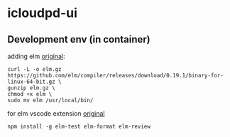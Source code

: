 # icloudpd-ui

## Development env (in container)

adding elm [original](https://github.com/elm/compiler/blob/master/installers/linux/README.md):
```shell
curl -L -o elm.gz https://github.com/elm/compiler/releases/download/0.19.1/binary-for-linux-64-bit.gz \
gunzip elm.gz \
chmod +x elm \
sudo mv elm /usr/local/bin/
```

for elm vscode extension [original](https://marketplace.visualstudio.com/items?itemName=Elmtooling.elm-ls-vscode)
```shell
npm install -g elm-test elm-format elm-review
```
